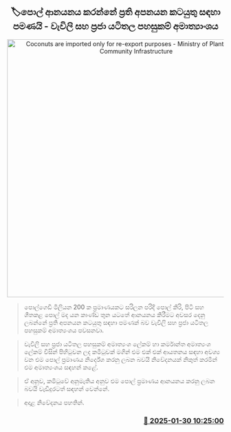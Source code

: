 <p align='center'><b><h2 align='center' title='Coconuts are imported only for re-export purposes - Ministry of Plantations and Community Infrastructure'>🏷පොල් ආනයනය කරන්නේ ප්‍රති අපනයන කටයුතු සඳහා පමණයි - වැවිලි සහ ප්‍රජා යටිතල පහසුකම් අමාත්‍යාංශ​ය</h2></b></p>
<p align='center'><img src='https://helakuru.sgp1.cdn.digitaloceanspaces.com/esana/images/lib/coconut-shelled.jpg' width='600' alt='Coconuts are imported only for re-export purposes - Ministry of Plantations and Community Infrastructure'></p>

> පොල්ගෙඩි මිලියන 200 ක ප්‍රමාණයකට සරිලන පරිදි පොල් කිරි, පිටි සහ ශීතකළ පොල් මද යන කාණ්ඩ තුන යටතේ ආනයනය කිරීමට අවසර දෙනු ලබන්නේ ප්‍රති අපනයන කටයුතු සඳහා පමණක් බව වැවිලි සහ ප්‍රජා යටිතල පහසුකම් අමාත්‍යංශය පවසනවා.

> වැවිලි සහ ප්‍රජා යටිතල පහසුකම් අමාත්‍යංශ ලේකම් හා කර්මාන්ත අමාත්‍යංශ ලේකම් විසින් පිහිටුවන ලද කමිටුවක් මගින් එම එක් එක් ආයතනය සඳහා අවශ්‍ය වන එම පොල් ප්‍රමාණය නිර්දේශ කරනු ලබන බවයි නිවේදනයක් නිකුත් කරමින් එම අමාත්‍යංශය සඳහන් කළේ.

> ඒ අනුව, කමිටුවේ අනුමැතිය අනුව එම පොල් ප්‍රමාණය ආනයනය කරනු ලබන බවයි වැඩිදුරටත් සඳහන් වෙන්නේ.

> අදාළ නිවේදනය පහතින්.  



<h3 align='right'><a href='https://www.helakuru.lk/esana/p/107016/'>📅 2025-01-30 10:25:00</a></h3>
